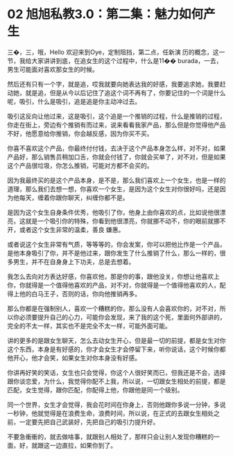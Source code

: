 # 02 旭旭私教3.0：第二集：魅力如何产生

三�，三，哦，Hello 欢迎来到Oye，定制阻挡，第二点，任新演 历的概念，这一节，我给大家讲讲到底，在追女生的这个过程中，什么是11�� burada，一去，男生可能面对喜欢那女生的时候。

然后还有只有一个字，就是追，哎我就要向她表达我的好感，我要追求她，我要赶动她，就是追，但是从今以后记住了追这个词不再有了，你要记住的一个词是什么呢，吸引，什么是吸引，追是追是你主动冲过去。

吸引这反向让他过来，这是吸引，这个追是一个推销的过程，什么是推销的过程，你走在街上，旁边有个推销有而过来，说来看看我家产品，那么但是你觉得他产品不好，他愿意给你推销，你会越反感，因为你买不买。

你喜不喜欢这个产品，你最终付付钱，去决于这个产品本身怎么样，对不对，如果产品好，那么销售员稍加口舌，你就会付钱了，你就会买单了，对不对，但是如果这个产品很垃圾，你怎么推销，可能对方都不会买的。

因为我最终买的是这个产品本身，是不是，那么我们喜欢上一个女生，也是一样的道理，那么我们去想一想，你喜欢一个女生，是因为这个女生对你很好吗，还是因为他每天，缠着你跟你聊天，纠缠你都不是。

是因为这个女生自身条件优秀，他吸引了你，他身上由你喜欢的点，比如说他很漂亮，这就是一个吸引你的特殊，你看到他很漂亮，你就挪不动不，你的眼前就挪不开，或者这个女生非常的温柔，善良 嫌惠。

或者说这个女生非常有气质，等等等的，你会发案，你可以把他比作是一个产品，是他本身吸引了你，并不是他过来，跟你发生了什么推销了什么，那么一样的，很多男生，并不在自身身上下功夫，总是去想着。

我怎么去向对方表达好感，你喜欢他，那是你的事，跟他没关，你想让他喜欢上你，你就得是一个值得他喜欢的产品，对不对，你就得是一个值得他喜欢的人，配得上他的白马王子，否则的话，你向他推销再多。

那么你都是在强制别人，喜欢一个糟糕的你，那么没有人会喜欢你的，对不对，所以你必须要提升自己的心力，可能你会发现，来了我的这个死，里面何外部讲的，完全的不太一样，其实也不是完全不太一样，可能外面可能。

讲的更多的是跟女生聊天，怎么去动女生开心，但是最一切的前提，都是女生对你这个东西，本身是有好感的，你才会女生才会停留下来，听你说话，这个时候你都他开心，他才会笑，如果女生对你本身没有好感。

你讲再好笑的笑话，女生也只会觉得，你这个人很好笑而已，但我还是不会，选择跟你谈恋爱，为什么，我觉得你配不上我，所以说，一切跟女生相处的前提，都是匹配，女生觉得，跟你匹配，你配得上他，你跟他是同一个级别。

同一个世界，女生才会觉得，我会花时间在你身上，否则他跟你多说一分钟，多说一秒钟，他就觉得是在浪费生命，浪费时间，所以说，在正式的去跟女生相处之前，一定要先把自己武装好，先把自己的吸引力提升好。

不要急衝衝的，就去做啥事，就跟别人相处了，那样只会让别人发现你糟糕的一面，好，就跟这一边直拉，如果你到了。